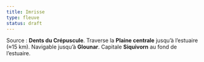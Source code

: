 ```yaml
---
title: Imrisse
type: fleuve
status: draft
---
```


Source : **Dents du Crépuscule**. Traverse la **Plaine centrale** jusqu’à l’estuaire (≈15 km).
Navigable jusqu’à **Glounar**. Capitale **Siquivorn** au fond de l’estuaire.
